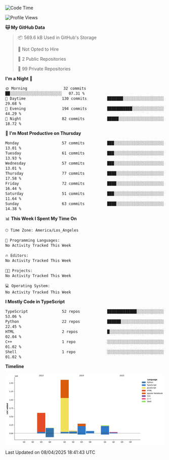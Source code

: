 <!--START_SECTION:waka-->
![Code Time](http://img.shields.io/badge/Code%20Time-64%20hrs%2058%20mins-blue)

![Profile Views](http://img.shields.io/badge/Profile%20Views-0-blue)

**🐱 My GitHub Data** 

> 📦 569.6 kB Used in GitHub's Storage 
 > 
> 🚫 Not Opted to Hire
 > 
> 📜 2 Public Repositories 
 > 
> 🔑 99 Private Repositories 
 > 
**I'm a Night 🦉** 

```text
🌞 Morning                32 commits          ██░░░░░░░░░░░░░░░░░░░░░░░   07.31 % 
🌆 Daytime                130 commits         ███████░░░░░░░░░░░░░░░░░░   29.68 % 
🌃 Evening                194 commits         ███████████░░░░░░░░░░░░░░   44.29 % 
🌙 Night                  82 commits          █████░░░░░░░░░░░░░░░░░░░░   18.72 % 
```
📅 **I'm Most Productive on Thursday** 

```text
Monday                   57 commits          ███░░░░░░░░░░░░░░░░░░░░░░   13.01 % 
Tuesday                  61 commits          ███░░░░░░░░░░░░░░░░░░░░░░   13.93 % 
Wednesday                57 commits          ███░░░░░░░░░░░░░░░░░░░░░░   13.01 % 
Thursday                 77 commits          ████░░░░░░░░░░░░░░░░░░░░░   17.58 % 
Friday                   72 commits          ████░░░░░░░░░░░░░░░░░░░░░   16.44 % 
Saturday                 51 commits          ███░░░░░░░░░░░░░░░░░░░░░░   11.64 % 
Sunday                   63 commits          ████░░░░░░░░░░░░░░░░░░░░░   14.38 % 
```


📊 **This Week I Spent My Time On** 

```text
🕑︎ Time Zone: America/Los_Angeles

💬 Programming Languages: 
No Activity Tracked This Week

🔥 Editors: 
No Activity Tracked This Week

🐱‍💻 Projects: 
No Activity Tracked This Week

💻 Operating System: 
No Activity Tracked This Week
```

**I Mostly Code in TypeScript** 

```text
TypeScript               52 repos            █████████████░░░░░░░░░░░░   53.06 % 
Python                   22 repos            ██████░░░░░░░░░░░░░░░░░░░   22.45 % 
HTML                     2 repos             █░░░░░░░░░░░░░░░░░░░░░░░░   02.04 % 
C++                      1 repo              ░░░░░░░░░░░░░░░░░░░░░░░░░   01.02 % 
Shell                    1 repo              ░░░░░░░░░░░░░░░░░░░░░░░░░   01.02 % 
```



**Timeline**

![Lines of Code chart](https://raw.githubusercontent.com/hassanxelamin/hassanxelamin/main/assets/bar_graph.png)


 Last Updated on 08/04/2025 18:41:43 UTC
<!--END_SECTION:waka-->

<!--
**hassanxelamin/hassanxelamin** is a ✨ _special_ ✨ repository because its `README.md` (this file) appears on your GitHub profile.

Here are some ideas to get you started:

- 🔭 I’m currently working on ...
- 🌱 I’m currently learning ...
- 👯 I’m looking to collaborate on ...
- 🤔 I’m looking for help with ...
- 💬 Ask me about ...
- 📫 How to reach me: ...
- 😄 Pronouns: ...
- ⚡ Fun fact: ...
-->
